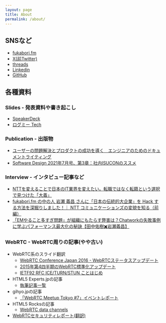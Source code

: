 ```yaml
---
layout: page
title: About
permalink: /about/
---
```


## SNSなど

- [fukabori.fm](https://fukabori.fm/)
- [X(前Twitter)](https://twitter.com/iwashi86)
- [threads](https://www.threads.net/@iwashi_86)
- [Linkedin](http://jp.linkedin.com/pub/yoshimasa-iwase/a0/2a7/576)
- [GitHub](https://github.com/iwashi)

## 各種資料

### Slides - 発表資料や書き起こし

- [SpeakerDeck](https://speakerdeck.com/iwashi86)
- [ログミー Tech](https://logmi.jp/persons/6000)

### Publication - 出版物

- [ユーザーの問題解決とプロダクトの成功を導く　エンジニアのためのドキュメントライティング](https://amzn.to/3mmgfvB)
- [Software Design 2021年7月号、第3章：社内ISUCONのススメ](https://gihyo.jp/magazine/SD/archive/2021/202107)

### Interview - インタビュー記事など

- [NTTを変えることで日本のIT業界を変えたい。転職ではなく転籍という選択で見つけた「大義」](https://findy-code.io/engineer-lab/ntt-iwashi)
- [fukabori.fm の中の人 岩瀬 義昌 さんに「日本の伝統的大企業」を Hack する方法を深掘りしました！｜ NTT コミュニケーションズの変貌を知る（前編）](https://www.seplus.jp/dokushuzemi/blog/2022/07/interview_with_iwashi_about_how2change_nttcom_1.html)
- [「EMやること多すぎ問題」が組織にもたらす弊害は？Chatworkの失敗事例に学ぶパフォーマンス最大化の秘訣【田中佑樹✖️岩瀬義昌】](https://type.jp/et/feature/20815/)

### WebRTC - WebRTC周りの記事(やや古い)

- WebRTC系のスライド翻訳
  - [WebRTC Conference Japan 2016 - WebRTCステータスアップデート](https://docs.google.com/presentation/d/1Z44qq92kMnqweDoqiPw1ro84TdTVeCiwFrmIy8N_pKI/edit#slide=id.g1193d3ae62_2_73)
  - [2015年第4四半期のWebRTC標準化アップデート](http://www.slideshare.net/iwashi86/2015-4-webrtc)
  - [IETF92 RFC ICE/TURN/STUN ことはじめ](https://docs.google.com/presentation/d/1A1gY5v3tW0oAkGUUSQQI7s1K8FW9eyyAJwsN5M0v1kI/edit#slide=id.g75ff32a71_2_78)
- HTML5 Experts.jpの記事
  - [執筆記事一覧](http://html5experts.jp/iwase/)
- gihyo.jpの記事
  - [「WebRTC Meetup Tokyo #7」イベントレポート](http://gihyo.jp/news/report/2015/03/2401)
- HTML5 Rocksの記事
  - [WebRTC data channels](http://www.html5rocks.com/ja/tutorials/webrtc/datachannels/)
- [WebRTCセキュリティレポート(翻訳)](http://webrtc-security.github.io/report_ja/)
